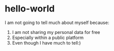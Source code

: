 # hello-world

I am not going to tell much about myself because:

1. I am not sharing my personal data for free
2. Especially within a public platform
3. Even though I have much to tell:)
